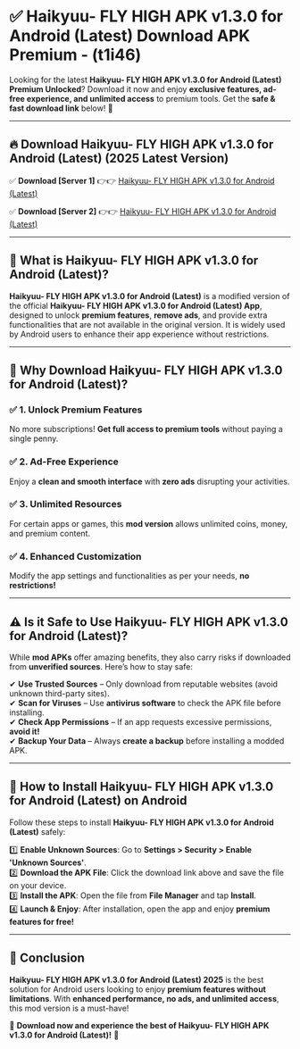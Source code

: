 
# ✅ Haikyuu- FLY HIGH APK v1.3.0 for Android (Latest) Download APK Premium -  (t1i46) 

Looking for the latest **Haikyuu- FLY HIGH APK v1.3.0 for Android (Latest) Premium Unlocked**? Download it now and enjoy **exclusive features, ad-free experience, and unlimited access** to premium tools. Get the **safe & fast download link** below! 🚀

---

## 🔥 Download Haikyuu- FLY HIGH APK v1.3.0 for Android (Latest) (2025 Latest Version)

✅ **Download [Server 1]** 👉👉 [Haikyuu- FLY HIGH APK v1.3.0 for Android (Latest) ](https://apkcomod.com?title=Haikyuu-_FLY_HIGH_APK_v1.3.0_for_Android_(Latest))  

✅ **Download [Server 2]** 👉👉 [Haikyuu- FLY HIGH APK v1.3.0 for Android (Latest) ](https://apkcomod.com?title=Haikyuu-_FLY_HIGH_APK_v1.3.0_for_Android_(Latest))  


---

## 📌 What is Haikyuu- FLY HIGH APK v1.3.0 for Android (Latest)?

**Haikyuu- FLY HIGH APK v1.3.0 for Android (Latest)** is a modified version of the official **Haikyuu- FLY HIGH APK v1.3.0 for Android (Latest) App**, designed to unlock **premium features**, **remove ads**, and provide extra functionalities that are not available in the original version. It is widely used by Android users to enhance their app experience without restrictions.

---

## 🌟 Why Download Haikyuu- FLY HIGH APK v1.3.0 for Android (Latest)?

### ✅ 1. Unlock Premium Features
No more subscriptions! **Get full access to premium tools** without paying a single penny.

### ✅ 2. Ad-Free Experience
Enjoy a **clean and smooth interface** with **zero ads** disrupting your activities.

### ✅ 3. Unlimited Resources
For certain apps or games, this **mod version** allows unlimited coins, money, and premium content.

### ✅ 4. Enhanced Customization
Modify the app settings and functionalities as per your needs, **no restrictions!**

---

## ⚠️ Is it Safe to Use Haikyuu- FLY HIGH APK v1.3.0 for Android (Latest)?

While **mod APKs** offer amazing benefits, they also carry risks if downloaded from **unverified sources**. Here’s how to stay safe:

✔ **Use Trusted Sources** – Only download from reputable websites (avoid unknown third-party sites).  
✔ **Scan for Viruses** – Use **antivirus software** to check the APK file before installing.  
✔ **Check App Permissions** – If an app requests excessive permissions, **avoid it!**  
✔ **Backup Your Data** – Always **create a backup** before installing a modded APK.

---

## 📲 How to Install Haikyuu- FLY HIGH APK v1.3.0 for Android (Latest) on Android

Follow these steps to install **Haikyuu- FLY HIGH APK v1.3.0 for Android (Latest)** safely:

1️⃣ **Enable Unknown Sources**: Go to **Settings > Security > Enable 'Unknown Sources'**.  
2️⃣ **Download the APK File**: Click the download link above and save the file on your device.  
3️⃣ **Install the APK**: Open the file from **File Manager** and tap **Install**.  
4️⃣ **Launch & Enjoy**: After installation, open the app and enjoy **premium features for free!**

---

## 🚀 Conclusion

**Haikyuu- FLY HIGH APK v1.3.0 for Android (Latest) 2025** is the best solution for Android users looking to enjoy **premium features without limitations**. With **enhanced performance, no ads, and unlimited access**, this mod version is a must-have!

🔻 **Download now and experience the best of Haikyuu- FLY HIGH APK v1.3.0 for Android (Latest)!** 🔻

